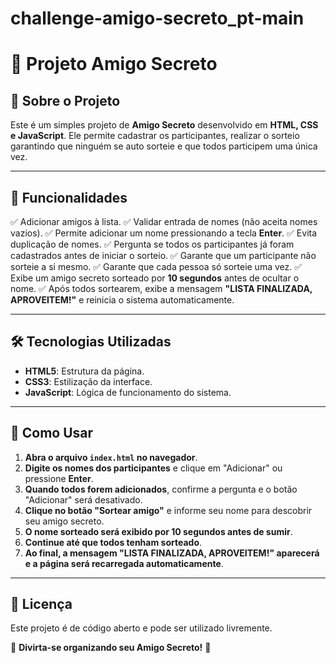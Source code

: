 ﻿# challenge-amigo-secreto_pt-main
# 🎁 Projeto Amigo Secreto

## 📌 Sobre o Projeto
Este é um simples projeto de **Amigo Secreto** desenvolvido em **HTML, CSS e JavaScript**. Ele permite cadastrar os participantes, realizar o sorteio garantindo que ninguém se auto sorteie e que todos participem uma única vez.

---

## 🚀 Funcionalidades
✅ Adicionar amigos à lista.
✅ Validar entrada de nomes (não aceita nomes vazios).
✅ Permite adicionar um nome pressionando a tecla **Enter**.
✅ Evita duplicação de nomes.
✅ Pergunta se todos os participantes já foram cadastrados antes de iniciar o sorteio.
✅ Garante que um participante não sorteie a si mesmo.
✅ Garante que cada pessoa só sorteie uma vez.
✅ Exibe um amigo secreto sorteado por **10 segundos** antes de ocultar o nome.
✅ Após todos sortearem, exibe a mensagem **"LISTA FINALIZADA, APROVEITEM!"** e reinicia o sistema automaticamente.

---

## 🛠 Tecnologias Utilizadas
- **HTML5**: Estrutura da página.
- **CSS3**: Estilização da interface.
- **JavaScript**: Lógica de funcionamento do sistema.

---

## 🎯 Como Usar
1. **Abra o arquivo `index.html` no navegador**.
2. **Digite os nomes dos participantes** e clique em "Adicionar" ou pressione **Enter**.
3. **Quando todos forem adicionados**, confirme a pergunta e o botão "Adicionar" será desativado.
4. **Clique no botão "Sortear amigo"** e informe seu nome para descobrir seu amigo secreto.
5. **O nome sorteado será exibido por 10 segundos antes de sumir**.
6. **Continue até que todos tenham sorteado**.
7. **Ao final, a mensagem "LISTA FINALIZADA, APROVEITEM!" aparecerá e a página será recarregada automaticamente**.

---

## 📄 Licença
Este projeto é de código aberto e pode ser utilizado livremente.

🔹 **Divirta-se organizando seu Amigo Secreto!** 🎉
